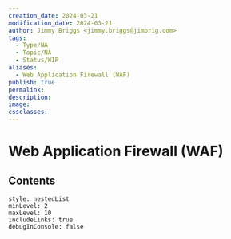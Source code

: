 ```yaml
---
creation_date: 2024-03-21
modification_date: 2024-03-21
author: Jimmy Briggs <jimmy.briggs@jimbrig.com>
tags:
  - Type/NA
  - Topic/NA
  - Status/WIP
aliases:
  - Web Application Firewall (WAF)
publish: true
permalink:
description:
image:
cssclasses:
---
```



# Web Application Firewall (WAF)

## Contents

```table-of-contents
style: nestedList
minLevel: 2
maxLevel: 10
includeLinks: true
debugInConsole: false
```
